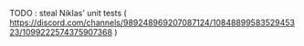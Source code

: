 TODO : steal Niklas' unit tests ( https://discord.com/channels/989248969207087124/1084889958352945323/1099222574375907368 )